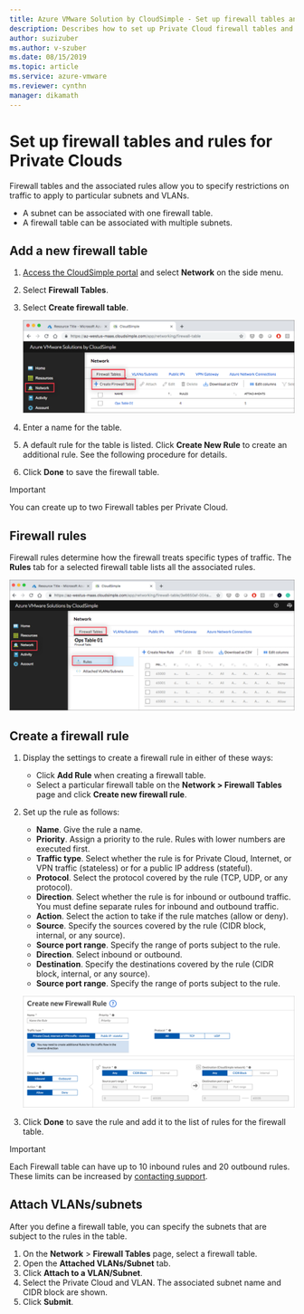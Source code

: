 ```yaml
---
title: Azure VMware Solution by CloudSimple - Set up firewall tables and rules
description: Describes how to set up Private Cloud firewall tables and rules to restrict traffic on subnets and VLANs.  
author: suzizuber 
ms.author: v-szuber
ms.date: 08/15/2019 
ms.topic: article 
ms.service: azure-vmware
ms.reviewer: cynthn 
manager: dikamath 
---
```


# Set up firewall tables and rules for Private Clouds

Firewall tables and the associated rules allow you to specify restrictions on traffic to apply to particular subnets and VLANs.

* A subnet can be associated with one firewall table.
* A firewall table can be associated with multiple subnets.

## Add a new firewall table

1. [Access the CloudSimple portal](access-cloudsimple-portal.md) and select **Network** on the side menu.
2. Select **Firewall Tables**.
3. Select **Create firewall table**.

    ![VLAN/subnet page](media/firewall-tables-page.png)

4. Enter a name for the table.
5. A default rule for the table is listed. Click **Create New Rule** to create an additional rule. See the following procedure for details.
6. Click **Done** to save the firewall table.

> [!IMPORTANT]
> You can create up to two Firewall tables per Private Cloud.

## Firewall rules

Firewall rules determine how the firewall treats specific types of traffic. The **Rules** tab for a selected firewall table lists all the associated rules.

![Firewall rules table](media/firewall-rules-tab.png)

## Create a firewall rule

1. Display the settings to create a firewall rule in either of these ways:
    * Click **Add Rule** when creating a firewall table.
    * Select a particular firewall table on the **Network > Firewall Tables** page and click **Create new firewall rule**.
2. Set up the rule as follows:
    * **Name**. Give the rule a name.
    * **Priority**. Assign a priority to the rule. Rules with lower numbers are executed first.
    * **Traffic type**. Select whether the rule is for Private Cloud, Internet, or VPN traffic (stateless) or for a public IP address (stateful).
    * **Protocol**. Select the protocol covered by the rule (TCP, UDP, or any protocol).
    * **Direction**. Select whether the rule is for inbound or outbound traffic. You must define separate rules for inbound and outbound traffic.
    * **Action**. Select the action to take if the rule matches (allow or deny).
    * **Source**. Specify the sources covered by the rule (CIDR block, internal, or any source).
    * **Source port range**. Specify the range of ports subject to the rule.
    * **Direction**. Select inbound or outbound.
    * **Destination**. Specify the destinations covered by the rule (CIDR block, internal, or any source).
    * **Source port range**. Specify the range of ports subject to the rule.

    ![Firewall table add rule](media/firewall-rule-create.png)

3. Click **Done** to save the rule and add it to the list of rules for the firewall table.

> [!IMPORTANT]
> Each Firewall table can have up to 10 inbound rules and 20 outbound rules. These limits can be increased by [contacting support](https://portal.azure.com/#blade/Microsoft_Azure_Support/HelpAndSupportBlade/newsupportrequest).

## <a name="attach-vlans-subnet"></a>Attach VLANs/subnets

After you define a firewall table, you can specify the subnets that are subject to the rules in the table.

1. On the **Network** > **Firewall Tables** page, select a firewall table.
2. Open the **Attached VLANs/Subnet** tab.
3. Click **Attach to a VLAN/Subnet**.
4. Select the Private Cloud and VLAN. The associated subnet name and CIDR block are shown.
5. Click **Submit**.
